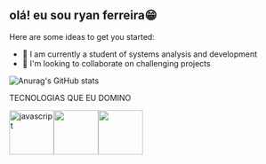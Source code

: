 ## olá! eu sou ryan ferreira😁


Here are some ideas to get you started:
- 🌱 I am currently a student of systems analysis and development
- 👯 I'm looking to collaborate on challenging projects

![Anurag's GitHub stats](https://github-readme-stats.vercel.app/api?username=Ryandsferrer&show_icons=true&theme=tokyonight)

TECNOLOGIAS QUE EU DOMINO

<div style='display:flex' style='flex-direction: row' width='1000px' justify-content='space-around'>

   <img alt='javascript' src='https://cdn.icon-icons.com/icons2/1822/PNG/128/js_115529.png' width='80'>

   <img class='html' src='https://cdn.icon-icons.com/icons2/1822/PNG/128/css_115514.png' width='80'>

   <img class='html' src='https://cdn.icon-icons.com/icons2/1822/PNG/128/html_115524.png' width='80'>
   
</div>
